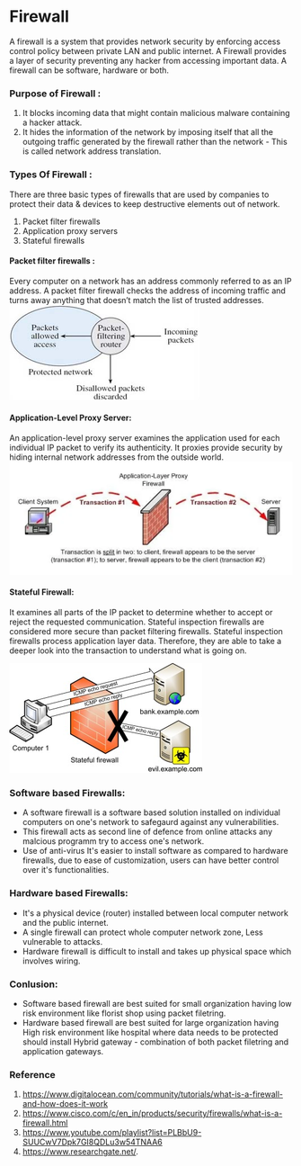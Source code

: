 # Firewall  

A firewall is a system that provides network security by enforcing access control policy between private LAN and public internet. A Firewall provides a layer of security preventing any hacker from accessing important data. A firewall can be software, hardware or both.  

### Purpose of Firewall :
1. It blocks incoming data that might contain malicious malware containing a hacker attack.
2. It hides the information of the network by imposing itself that all the outgoing traffic generated by the firewall rather than the network - This is called network address translation.

### Types Of Firewall :
There are three basic types of firewalls that are used by companies to protect their data & devices to keep destructive elements out of network.  
1. Packet filter firewalls
2. Application proxy servers
3. Stateful firewalls

#### Packet filter firewalls :  
Every computer on a network has an address commonly referred to as an IP address. A packet filter firewall checks the address of incoming traffic and turns away anything that doesn’t match the list of trusted addresses.  
![Packet Filter Firewall](packetfilter.jpg)  


#### Application-Level Proxy Server:
An application-level proxy server examines the application used for each individual IP packet to verify its authenticity. It proxies provide security by hiding internal network addresses from the outside world.
![Application Layer proxy](appllayer.webp)

#### Stateful Firewall:   
It examines all parts of the IP packet to determine whether to accept or reject the requested communication. Stateful inspection firewalls are considered more secure than packet filtering firewalls. Stateful inspection firewalls process application layer data. Therefore, they are able to take a deeper look into the transaction to understand what is going on.   

![Stateful Firewall](stateful.jpg)

### Software based Firewalls:  

* A software firewall is a software based solution installed on individual computers on one's network to safegaurd against any vulnerabilities.   
* This firewall acts as second line of defence from online attacks any malcious programm try to access one's network.  
* Use of anti-virus It's easier to install software as compared to hardware firewalls, due to ease of customization, users can have better control over it's functionalities. 

### Hardware based Firewalls:  
* It's a physical device (router) installed between local computer network and the public internet.
* A single firewall can protect whole computer network zone, Less vulnerable to attacks.
* Hardware firewall is difficult to install and takes up physical space which involves wiring.

### Conlusion:
* Software based firewall are best suited for small organization having low risk environment like florist shop using packet filetring.
* Hardware based firewall are best suited for large organization having High risk environment like hospital where data needs to be protected should install Hybrid gateway - combination of both packet filetring and application gateways.  

### Reference
1. https://www.digitalocean.com/community/tutorials/what-is-a-firewall-and-how-does-it-work
2. https://www.cisco.com/c/en_in/products/security/firewalls/what-is-a-firewall.html
3. https://www.youtube.com/playlist?list=PLBbU9-SUUCwV7Dpk7GI8QDLu3w54TNAA6
4. https://www.researchgate.net/.